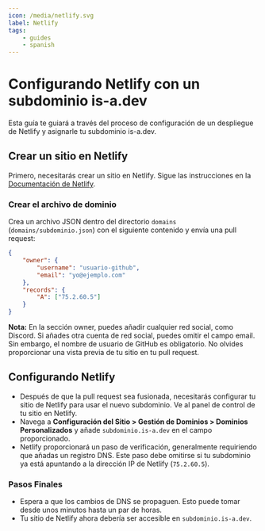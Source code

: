```yaml
---
icon: /media/netlify.svg
label: Netlify
tags:
    - guides
    - spanish
---
```


# Configurando Netlify con un subdominio is-a.dev

Esta guía te guiará a través del proceso de configuración de un despliegue de Netlify y asignarle tu subdominio is-a.dev.

## Crear un sitio en Netlify

Primero, necesitarás crear un sitio en Netlify. Sigue las instrucciones en la [Documentación de Netlify](https://docs.netlify.com/).

### Crear el archivo de dominio

Crea un archivo JSON dentro del directorio `domains` (`domains/subdominio.json`) con el siguiente contenido y envía una pull request:

```json
{
    "owner": {
        "username": "usuario-github",
        "email": "yo@ejemplo.com"
    },
    "records": {
        "A": ["75.2.60.5"]
    }
}
```

**Nota:** En la sección owner, puedes añadir cualquier red social, como Discord. Si añades otra cuenta de red social, puedes omitir el campo email. Sin embargo, el nombre de usuario de GitHub es obligatorio. No olvides proporcionar una vista previa de tu sitio en tu pull request.

## Configurando Netlify

- Después de que la pull request sea fusionada, necesitarás configurar tu sitio de Netlify para usar el nuevo subdominio. Ve al panel de control de tu sitio en Netlify.
- Navega a **Configuración del Sitio > Gestión de Dominios > Dominios Personalizados** y añade `subdominio.is-a.dev` en el campo proporcionado.
- Netlify proporcionará un paso de verificación, generalmente requiriendo que añadas un registro DNS. Este paso debe omitirse si tu subdominio ya está apuntando a la dirección IP de Netlify (`75.2.60.5`).

### Pasos Finales

- Espera a que los cambios de DNS se propaguen. Esto puede tomar desde unos minutos hasta un par de horas.
- Tu sitio de Netlify ahora debería ser accesible en `subdominio.is-a.dev`.
